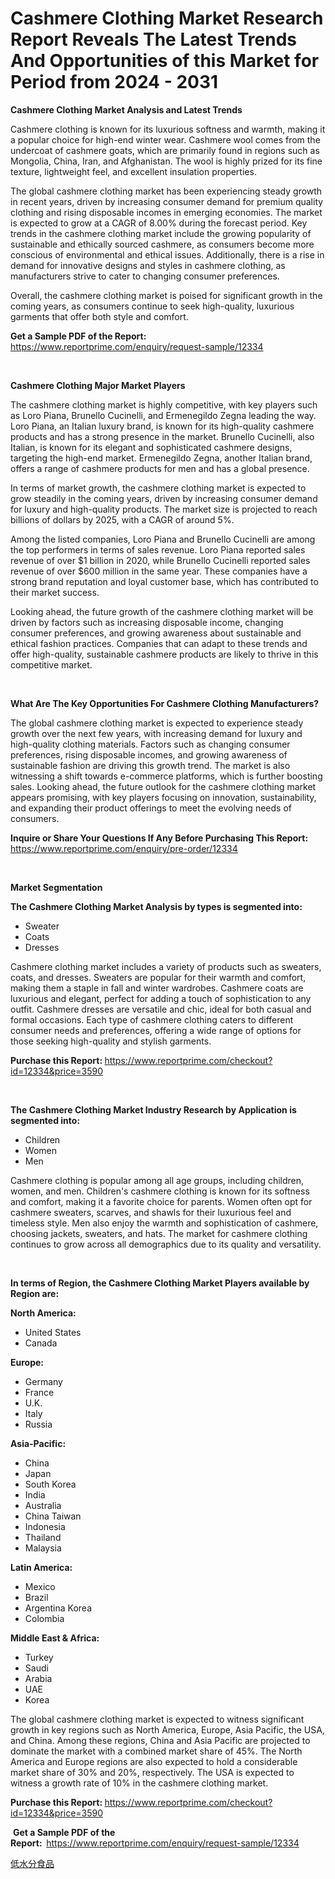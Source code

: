 <p><h1>Cashmere Clothing Market Research Report Reveals The Latest Trends And Opportunities of this Market for Period from 2024 - 2031</h1></p><p><strong>Cashmere Clothing Market Analysis and Latest Trends</strong></p>
<p><p>Cashmere clothing is known for its luxurious softness and warmth, making it a popular choice for high-end winter wear. Cashmere wool comes from the undercoat of cashmere goats, which are primarily found in regions such as Mongolia, China, Iran, and Afghanistan. The wool is highly prized for its fine texture, lightweight feel, and excellent insulation properties.</p><p>The global cashmere clothing market has been experiencing steady growth in recent years, driven by increasing consumer demand for premium quality clothing and rising disposable incomes in emerging economies. The market is expected to grow at a CAGR of 8.00% during the forecast period. Key trends in the cashmere clothing market include the growing popularity of sustainable and ethically sourced cashmere, as consumers become more conscious of environmental and ethical issues. Additionally, there is a rise in demand for innovative designs and styles in cashmere clothing, as manufacturers strive to cater to changing consumer preferences.</p><p>Overall, the cashmere clothing market is poised for significant growth in the coming years, as consumers continue to seek high-quality, luxurious garments that offer both style and comfort.</p></p>
<p><strong>Get a Sample PDF of the Report:&nbsp;</strong> <a href="https://www.reportprime.com/enquiry/request-sample/12334">https://www.reportprime.com/enquiry/request-sample/12334</a></p>
<p>&nbsp;</p>
<p><strong>Cashmere Clothing Major Market Players</strong></p>
<p><p>The cashmere clothing market is highly competitive, with key players such as Loro Piana, Brunello Cucinelli, and Ermenegildo Zegna leading the way. Loro Piana, an Italian luxury brand, is known for its high-quality cashmere products and has a strong presence in the market. Brunello Cucinelli, also Italian, is known for its elegant and sophisticated cashmere designs, targeting the high-end market. Ermenegildo Zegna, another Italian brand, offers a range of cashmere products for men and has a global presence.</p><p>In terms of market growth, the cashmere clothing market is expected to grow steadily in the coming years, driven by increasing consumer demand for luxury and high-quality products. The market size is projected to reach billions of dollars by 2025, with a CAGR of around 5%.</p><p>Among the listed companies, Loro Piana and Brunello Cucinelli are among the top performers in terms of sales revenue. Loro Piana reported sales revenue of over $1 billion in 2020, while Brunello Cucinelli reported sales revenue of over $600 million in the same year. These companies have a strong brand reputation and loyal customer base, which has contributed to their market success.</p><p>Looking ahead, the future growth of the cashmere clothing market will be driven by factors such as increasing disposable income, changing consumer preferences, and growing awareness about sustainable and ethical fashion practices. Companies that can adapt to these trends and offer high-quality, sustainable cashmere products are likely to thrive in this competitive market.</p></p>
<p>&nbsp;</p>
<p><strong>What Are The Key Opportunities For Cashmere Clothing Manufacturers?</strong></p>
<p><p>The global cashmere clothing market is expected to experience steady growth over the next few years, with increasing demand for luxury and high-quality clothing materials. Factors such as changing consumer preferences, rising disposable incomes, and growing awareness of sustainable fashion are driving this growth trend. The market is also witnessing a shift towards e-commerce platforms, which is further boosting sales. Looking ahead, the future outlook for the cashmere clothing market appears promising, with key players focusing on innovation, sustainability, and expanding their product offerings to meet the evolving needs of consumers.</p></p>
<p><strong>Inquire or Share Your Questions If Any Before Purchasing This Report:</strong> <a href="https://www.reportprime.com/enquiry/pre-order/12334">https://www.reportprime.com/enquiry/pre-order/12334</a></p>
<p>&nbsp;</p>
<p><strong>Market Segmentation</strong></p>
<p><strong>The Cashmere Clothing Market Analysis by types is segmented into:</strong></p>
<p><ul><li>Sweater</li><li>Coats</li><li>Dresses</li></ul></p>
<p><p>Cashmere clothing market includes a variety of products such as sweaters, coats, and dresses. Sweaters are popular for their warmth and comfort, making them a staple in fall and winter wardrobes. Cashmere coats are luxurious and elegant, perfect for adding a touch of sophistication to any outfit. Cashmere dresses are versatile and chic, ideal for both casual and formal occasions. Each type of cashmere clothing caters to different consumer needs and preferences, offering a wide range of options for those seeking high-quality and stylish garments.</p></p>
<p><strong>Purchase this Report:&nbsp;</strong><a href="https://www.reportprime.com/checkout?id=12334&price=3590">https://www.reportprime.com/checkout?id=12334&price=3590</a></p>
<p>&nbsp;</p>
<p><strong>The Cashmere Clothing Market Industry Research by Application is segmented into:</strong></p>
<p><ul><li>Children</li><li>Women</li><li>Men</li></ul></p>
<p><p>Cashmere clothing is popular among all age groups, including children, women, and men. Children's cashmere clothing is known for its softness and comfort, making it a favorite choice for parents. Women often opt for cashmere sweaters, scarves, and shawls for their luxurious feel and timeless style. Men also enjoy the warmth and sophistication of cashmere, choosing jackets, sweaters, and hats. The market for cashmere clothing continues to grow across all demographics due to its quality and versatility.</p></p>
<p>&nbsp;</p>
<p><strong>In terms of Region, the Cashmere Clothing Market Players available by Region are:</strong></p>
<p>
    <p> <strong> North America: </strong>
        <ul>
            <li>United States</li>
            <li>Canada</li>
        </ul>
        </p> 
    <p> <strong> Europe: </strong>
        <ul>
            <li>Germany</li>
            <li>France</li>
            <li>U.K.</li>
            <li>Italy</li>
            <li>Russia</li>
        </ul>
        </p> 
    <p> <strong> Asia-Pacific: </strong>
        <ul>
            <li>China</li>
            <li>Japan</li>
            <li>South Korea</li>
            <li>India</li>
            <li>Australia</li>
            <li>China Taiwan</li>
            <li>Indonesia</li>
            <li>Thailand</li>
            <li>Malaysia</li>
        </ul>
        </p> 
    <p> <strong> Latin America: </strong>
        <ul>
            <li>Mexico</li>
            <li>Brazil</li>
            <li>Argentina Korea</li>
            <li>Colombia</li>
        </ul>
        </p> 
    <p> <strong> Middle East & Africa: </strong>
        <ul>
            <li>Turkey</li>
            <li>Saudi</li>
            <li>Arabia</li>
            <li>UAE</li>
            <li>Korea</li>
        </ul>
    </p>
    </p>
<p><p>The global cashmere clothing market is expected to witness significant growth in key regions such as North America, Europe, Asia Pacific, the USA, and China. Among these regions, China and Asia Pacific are projected to dominate the market with a combined market share of 45%. The North America and Europe regions are also expected to hold a considerable market share of 30% and 20%, respectively. The USA is expected to witness a growth rate of 10% in the cashmere clothing market.</p></p>
<p><strong>Purchase this Report: </strong><a href="https://www.reportprime.com/checkout?id=12334&price=3590">https://www.reportprime.com/checkout?id=12334&price=3590</a></p>
<p>&nbsp;<strong>Get a Sample PDF of the Report:&nbsp;&nbsp;</strong><a href="https://www.reportprime.com/enquiry/request-sample/12334">https://www.reportprime.com/enquiry/request-sample/12334</a></p>
<p><strong></strong></p>
<p><p><a href="https://github.com/oqoeusbvpadwjs08/Market-Research-Report-List-1/blob/main/94078242692.md">低水分食品</a></p></p>